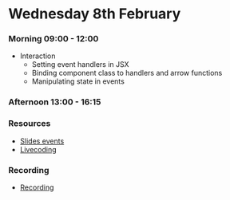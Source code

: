 # Wednesday 8th February

### Morning 09:00 - 12:00

 - Interaction 
	- Setting event handlers in JSX
     - Binding component class to handlers and arrow functions
     - Manipulating state in events 
 

### Afternoon 13:00 - 16:15



### Resources

- [Slides events](https://docs.google.com/presentation/d/1kZJoggqQp26eXBA86LklyumhPufmB4XY9dF71j6l4bA/edit?usp=sharing)
- [Livecoding](https://github.com/FBWE22-E08/SPA-Lessons/tree/main/2%2008.02%20state-events-example/state-events-example)


### Recording

- [Recording](https://us02web.zoom.us/rec/share/nzVNBt2_MU5cK1RykJkGsR5vm4Oxqh9rSZvZZRNIQPNg3WWeYa1FixGh6Tv5d-fv.ZmS98wS0xM84ucoV?startTime=1675843685000)
